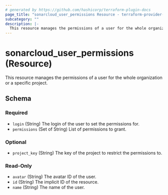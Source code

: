 ```yaml
---
# generated by https://github.com/hashicorp/terraform-plugin-docs
page_title: "sonarcloud_user_permissions Resource - terraform-provider-sonarcloud"
subcategory: ""
description: |-
  This resource manages the permissions of a user for the whole organization or a specific project.
---
```


# sonarcloud_user_permissions (Resource)

This resource manages the permissions of a user for the whole organization or a specific project.



<!-- schema generated by tfplugindocs -->
## Schema

### Required

- `login` (String) The login of the user to set the permissions for.
- `permissions` (Set of String) List of permissions to grant.

### Optional

- `project_key` (String) The key of the project to restrict the permissions to.

### Read-Only

- `avatar` (String) The avatar ID of the user.
- `id` (String) The implicit ID of the resource.
- `name` (String) The name of the user.



